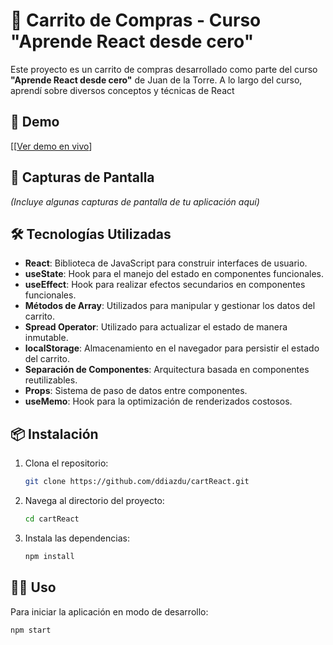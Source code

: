 # 🛒 Carrito de Compras - Curso "Aprende React desde cero"

Este proyecto es un carrito de compras desarrollado como parte del curso **"Aprende React desde cero"** de Juan de la Torre. A lo largo del curso, aprendí sobre diversos conceptos y técnicas de React
## 🚀 Demo

[[[Ver demo en vivo](https://cartguitarreact.netlify.app/)]

## 📸 Capturas de Pantalla

*(Incluye algunas capturas de pantalla de tu aplicación aquí)*

## 🛠️ Tecnologías Utilizadas

- **React**: Biblioteca de JavaScript para construir interfaces de usuario.
- **useState**: Hook para el manejo del estado en componentes funcionales.
- **useEffect**: Hook para realizar efectos secundarios en componentes funcionales.
- **Métodos de Array**: Utilizados para manipular y gestionar los datos del carrito.
- **Spread Operator**: Utilizado para actualizar el estado de manera inmutable.
- **localStorage**: Almacenamiento en el navegador para persistir el estado del carrito.
- **Separación de Componentes**: Arquitectura basada en componentes reutilizables.
- **Props**: Sistema de paso de datos entre componentes.
- **useMemo**: Hook para la optimización de renderizados costosos.

## 📦 Instalación

1. Clona el repositorio:
    ```bash
    git clone https://github.com/ddiazdu/cartReact.git
    ```

2. Navega al directorio del proyecto:
    ```bash
    cd cartReact
    ```

3. Instala las dependencias:
    ```bash
    npm install
    ```

## 🚴‍♂️ Uso

Para iniciar la aplicación en modo de desarrollo:

```bash
npm start
